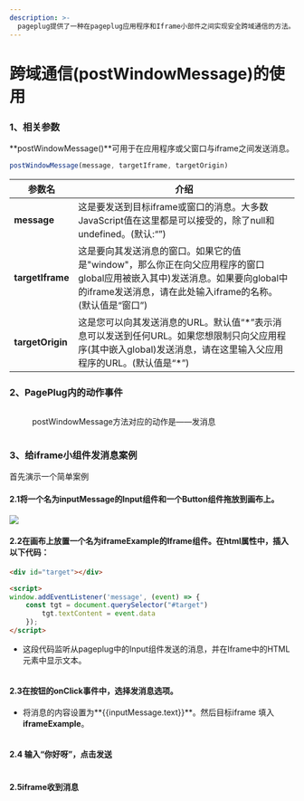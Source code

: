 ```yaml
---
description: >-
  pageplug提供了一种在pageplug应用程序和Iframe小部件之间实现安全跨域通信的方法。假设您正在构建一个应用程序，其中包含一个嵌入外部页面的Iframe组件，并希望在外部页面和pageplug应用程序之间发布消息。
---
```


# 跨域通信(postWindowMessage)的使用

### 1、相关参数

**postWindowMessage()**可用于在应用程序或父窗口与iframe之间发送消息。

```javascript
postWindowMessage(message, targetIframe, targetOrigin)
```

| 参数名              | 介绍                                                                                                             |
| ---------------- | -------------------------------------------------------------------------------------------------------------- |
| **message**      | 这是要发送到目标iframe或窗口的消息。大多数JavaScript值在这里都是可以接受的，除了null和undefined。(默认:“”)                                         |
| **targetIframe** | 这是要向其发送消息的窗口。如果它的值是"window"，那么你正在向父应用程序的窗口global应用被嵌入其中)发送消息。如果要向global中的iframe发送消息，请在此处输入iframe的名称。(默认值是“窗口”) |
| **targetOrigin** | 这是您可以向其发送消息的URL。默认值“\*”表示消息可以发送到任何URL。如果您想限制只向父应用程序(其中嵌入global)发送消息，请在这里输入父应用程序的URL。(默认值是“\*”)                 |

### 2、PagePlug内的动作事件

<figure><img src="../../.gitbook/assets/image (199).png" alt=""><figcaption><p>postWindowMessage方法对应的动作是——发消息</p></figcaption></figure>

<figure><img src="../../.gitbook/assets/image (197).png" alt=""><figcaption></figcaption></figure>

### 3、给iframe小组件发消息案例

首先演示一个简单案例

#### &#x20;       2.1将一个名为inputMessage的Input组件和一个Button组件拖放到画布上。

![](<../../.gitbook/assets/image (14) (4).png>)

#### &#x20;       2.2在画布上放置一个名为iframeExample的Iframe组件。在html属性中，插入以下代码：

```html
<div id="target"></div>

<script>
window.addEventListener('message', (event) => {
    const tgt = document.querySelector("#target")
        tgt.textContent = event.data
    });
</script>
```

* 这段代码监听从pageplug中的Input组件发送的消息，并在Iframe中的HTML元素中显示文本。

<figure><img src="../../.gitbook/assets/image (19) (3).png" alt=""><figcaption></figcaption></figure>

#### &#x20;       2.3在按钮的**onClick**事件中，选择**发消息**选项。

* 将消息的内容设置为**\{{inputMessage.text\}}**。然后目标iframe 填入 **iframeExample**。

<figure><img src="../../.gitbook/assets/image (197) (1).png" alt=""><figcaption></figcaption></figure>

#### &#x20;       2.4 输入“你好呀”，点击**发送**

<figure><img src="../../.gitbook/assets/image (16) (3).png" alt=""><figcaption></figcaption></figure>

#### &#x20;       2.5iframe收到消息

<figure><img src="../../.gitbook/assets/image (17) (2) (1).png" alt=""><figcaption></figcaption></figure>

